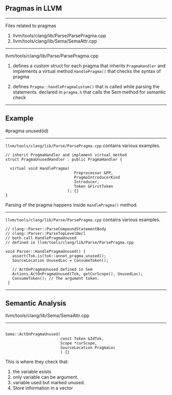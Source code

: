 ## Pragmas in LLVM

---

Files related to pragmas

1. llvm/tools/clang/lib/Parse/ParsePragma.cpp
2. llvm/tools/clang/lib/Sema/SemaAttr.cpp

---

llvm/tools/clang/lib/Parse/ParsePragma.cpp

1. defines a custom struct for each pragma that inherits `PragmaHandler` and implements a virtual method `HandlePragma()` that checks the syntax of pragma

2. defines `Pragma::handlePragmaCustom()` that is called while parsing
   the statements. declared in `pragma.h` that calls the Sem method for
   semantic check

---

## Example 
\#pragma unused(id)

---

`llvm/tools/clang/lib/Parse/ParsePragma.cpp` contains various examples.

```
// inherit ProgmaHandler and implement virtual method
struct PragmaUnusedHandler : public PragmaHandler {

  virtual void HandlePragma(
                              Preprocessor &PP, 
                              PragmaIntroducerKind
                              Introducer,
                              Token &FirstToken
                           ); {}
}

```
Parsing of the pragma happens inside `HandlePragma()` method.

---

`llvm/tools/clang/lib/Parse/ParsePragma.cpp` contains various examples.

```
// clang::Parser::ParseCompoundStatementBody
// clang::Parser::ParseTopLevelDecl
// both call HandlePragmaUnused 
// defined in llvm/tools/clang/lib/Parse/ParsePragma.cpp

void Parser::HandlePragmaUnused() {
   assert(Tok.is(tok::annot_pragma_unused));
   SourceLocation UnusedLoc = ConsumeToken();

   // ActOnPragmaUnused defined in Sem
   Actions.ActOnPragmaUnused(Tok, getCurScope(), UnusedLoc);
   ConsumeToken(); // The argument token.
 }

```

---

## Semantic Analysis

llvm/tools/clang/lib/Sema/SemaAttr.cpp

---

```

Sema::ActOnPragmaUnused(
                        const Token &IdTok, 
                        Scope *curScope,
                        SourceLocation PragmaLoc
                        ) {}

```

This is where they check that:

1. the variable exists
2. only variable can be argument.
3. variable used but marked unused. 
4. Store information in a vector
